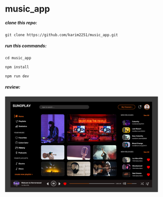 # music_app

##### clone this repo:
```
git clone https://github.com/karim2251/music_app.git
```

##### run this commands:

```
cd music_app
```
```
npm install
```
```
npm run dev
```

##### review:

![](public/img/Section%209.png)


